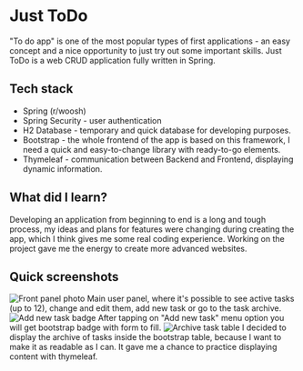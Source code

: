 # Just ToDo

"To do app" is one of the most popular types of first applications - an easy concept and a nice opportunity to just try out some important skills. Just ToDo is a web CRUD application fully written in Spring.

## Tech stack

* Spring (r/woosh)
* Spring Security - user authentication
* H2 Database - temporary and quick database for developing purposes.
* Bootstrap - the whole frontend of the app is based on this framework, I need a quick and easy-to-change library with ready-to-go elements.
* Thymeleaf - communication between Backend and Frontend, displaying dynamic information.

## What did I learn?

Developing an application from beginning to end is a long and tough process, my ideas and plans for features were changing during creating the app, which I think gives me some real coding experience. Working on the project gave me the energy to create more advanced websites.

## Quick screenshots
![Front panel photo](https://i.imgur.com/F4TOvE0.png)
Main user panel, where it's possible to see active tasks (up to 12), change and edit them, add new task or go to the task archive.
![Add new task badge](https://i.imgur.com/iRl3ShF.png)
After tapping on "Add new task" menu option you will get bootstrap badge with form to fill.
![Archive task table](https://i.imgur.com/DMukRDd.png)
I decided to display the archive of tasks inside the bootstrap table, because I want to make it as readable as I can. It gave me a chance to practice displaying content with thymeleaf.
